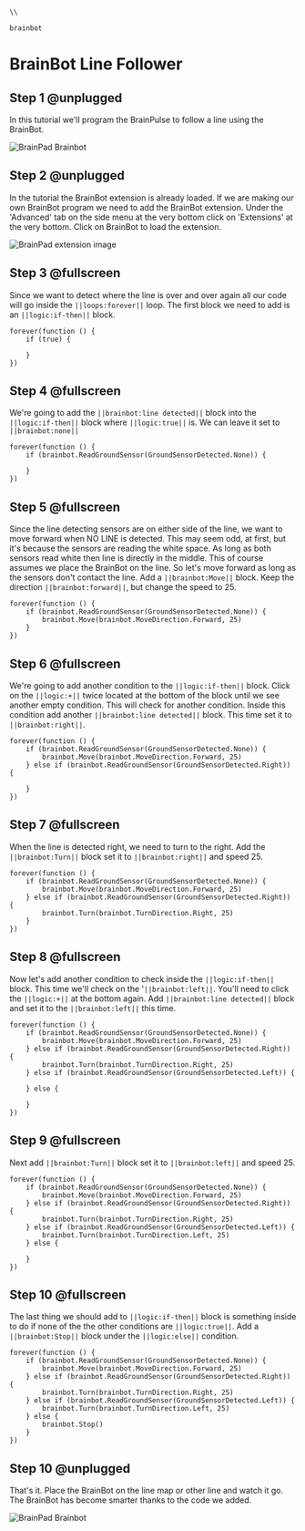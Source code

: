 ```template
\\
```
```package
brainbot
```
# BrainBot Line Follower

## Step 1 @unplugged

In this tutorial we'll program the BrainPulse to follow a line using the BrainBot.  

![BrainPad Brainbot](docs/static/images/linefollow.gif)

## Step 2 @unplugged

In the tutorial the BrainBot extension is already loaded. If we are making our own BrainBot program we need to add the BrainBot extension. Under the 'Advanced' tab on the side menu at the very bottom click on 'Extensions' at the very bottom. Click on BrainBot to load the extension. 

![BrainPad extension image](docs/static/images/brainbot.jpg)

## Step 3 @fullscreen

Since we want to detect where the line is over and over again all our code will go inside the ``||loops:forever||`` loop. The first block we need to add is an ``||logic:if-then||`` block. 

```blocks
forever(function () {
    if (true) {
    	
    }
})
```
## Step 4 @fullscreen

We're going to add the ``||brainbot:line detected||`` block into the ``||logic:if-then||`` block where ``||logic:true||`` is. We can leave it set to ``||brainbot:none||``

```blocks
forever(function () {
    if (brainbot.ReadGroundSensor(GroundSensorDetected.None)) {
    	
    }
})
```
## Step 5 @fullscreen

Since the line detecting sensors are on either side of the line, we want to move forward when NO LINE is detected. This may seem odd, at first, but it's because the sensors are reading the white space. As long as both sensors read white then line is directly in the middle. This of course assumes we place the BrainBot on the line. 
So let's move forward as long as the sensors don't contact the line. Add a ``||brainbot:Move||`` block. Keep the direction ``||brainbot:forward||``, but change the speed to 25. 

```blocks
forever(function () {
    if (brainbot.ReadGroundSensor(GroundSensorDetected.None)) {
        brainbot.Move(brainbot.MoveDirection.Forward, 25)
    }
})
```
## Step 6 @fullscreen

We're going to add another condition to the ``||logic:if-then||`` block. Click on the ``||logic:+||`` twice located at the bottom of the block until we see another empty condition. This will check for another condition. Inside this condition 
add another ``||brainbot:line detected||`` block. This time set it to ``||brainbot:right||``. 

```blocks
forever(function () {
    if (brainbot.ReadGroundSensor(GroundSensorDetected.None)) {
        brainbot.Move(brainbot.MoveDirection.Forward, 25)
    } else if (brainbot.ReadGroundSensor(GroundSensorDetected.Right)) {
    	
    }
})
```
## Step 7 @fullscreen

When the line is detected right, we need to turn to the right. Add the ``||brainbot:Turn||`` block set it to ``||brainbot:right||`` and speed 25. 

```blocks
forever(function () {
    if (brainbot.ReadGroundSensor(GroundSensorDetected.None)) {
        brainbot.Move(brainbot.MoveDirection.Forward, 25)
    } else if (brainbot.ReadGroundSensor(GroundSensorDetected.Right)) {
        brainbot.Turn(brainbot.TurnDirection.Right, 25)
    }
})
```
## Step 8 @fullscreen

Now let's add another condition to check inside the ``||logic:if-then||`` block. This time we'll check on the '``||brainbot:left||``. You'll need to click the ``||logic:+||`` at the bottom again. Add ``||brainbot:line detected||`` block and set it to the ``||brainbot:left||`` this time.

```blocks
forever(function () {
    if (brainbot.ReadGroundSensor(GroundSensorDetected.None)) {
        brainbot.Move(brainbot.MoveDirection.Forward, 25)
    } else if (brainbot.ReadGroundSensor(GroundSensorDetected.Right)) {
        brainbot.Turn(brainbot.TurnDirection.Right, 25)
    } else if (brainbot.ReadGroundSensor(GroundSensorDetected.Left)) {
    	
    } else {
    	
    }
})
```
## Step 9 @fullscreen

Next add ``||brainbot:Turn||`` block set it to ``||brainbot:left||`` and speed 25. 

```blocks
forever(function () {
    if (brainbot.ReadGroundSensor(GroundSensorDetected.None)) {
        brainbot.Move(brainbot.MoveDirection.Forward, 25)
    } else if (brainbot.ReadGroundSensor(GroundSensorDetected.Right)) {
        brainbot.Turn(brainbot.TurnDirection.Right, 25)
    } else if (brainbot.ReadGroundSensor(GroundSensorDetected.Left)) {
        brainbot.Turn(brainbot.TurnDirection.Left, 25)
    } else {
    	
    }
})
```
## Step 10 @fullscreen

The last thing we should add to ``||logic:if-then||`` block is something inside to do if none of the the other conditions are ``||logic:true||``. Add a ``||brainbot:Stop||`` block under the ``||logic:else||`` condition. 

```blocks
forever(function () {
    if (brainbot.ReadGroundSensor(GroundSensorDetected.None)) {
        brainbot.Move(brainbot.MoveDirection.Forward, 25)
    } else if (brainbot.ReadGroundSensor(GroundSensorDetected.Right)) {
        brainbot.Turn(brainbot.TurnDirection.Right, 25)
    } else if (brainbot.ReadGroundSensor(GroundSensorDetected.Left)) {
        brainbot.Turn(brainbot.TurnDirection.Left, 25)
    } else {
        brainbot.Stop()
    }
})
```
## Step 10 @unplugged

That's it. Place the BrainBot on the line map or other line and watch it go. The BrainBot has become smarter thanks to the code we added. 

![BrainPad Brainbot](docs/static/images/linefollow.gif)